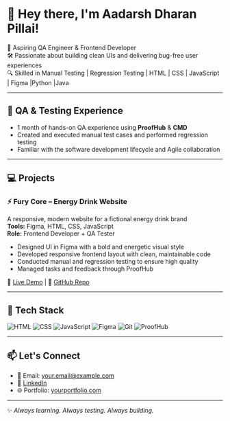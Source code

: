 # 👋 Hey there, I'm Aadarsh Dharan Pillai!

🚀 Aspiring QA Engineer & Frontend Developer  
🛠️ Passionate about building clean UIs and delivering bug-free user experiences  
🔍 Skilled in Manual Testing | Regression Testing | HTML | CSS | JavaScript | Figma |Python |Java  

---

## 🧪 QA & Testing Experience
- 1 month of hands-on QA experience using **ProofHub** & **CMD**
- Created and executed manual test cases and performed regression testing
- Familiar with the software development lifecycle and Agile collaboration

---

## 💻 Projects

### ⚡ Fury Core – Energy Drink Website
A responsive, modern website for a fictional energy drink brand  
**Tools:** Figma, HTML, CSS, JavaScript  
**Role:** Frontend Developer + QA Tester  
- Designed UI in Figma with a bold and energetic visual style  
- Developed responsive frontend layout with clean, maintainable code  
- Conducted manual and regression testing to ensure high quality  
- Managed tasks and feedback through ProofHub

📎 [Live Demo](#) | 🔗 [GitHub Repo](#)

---

## 🔧 Tech Stack
![HTML](https://img.shields.io/badge/-HTML5-orange?style=flat&logo=html5)
![CSS](https://img.shields.io/badge/-CSS3-blue?style=flat&logo=css3)
![JavaScript](https://img.shields.io/badge/-JavaScript-yellow?style=flat&logo=javascript)
![Figma](https://img.shields.io/badge/-Figma-%23F24E1E?style=flat&logo=figma)
![Git](https://img.shields.io/badge/-Git-black?style=flat&logo=git)
![ProofHub](https://img.shields.io/badge/-ProofHub-green?style=flat)

---

## 📫 Let's Connect
- 📧 Email: [your.email@example.com](aadarshpillai067@gmail.com)
- 💼 [LinkedIn](www.linkedin.com/in/aadarsh-dharan-pillai-95829a27a)
- 🌐 Portfolio: [yourportfolio.com](https://yourportfolio.com)

---

✨ *Always learning. Always testing. Always building.*  
